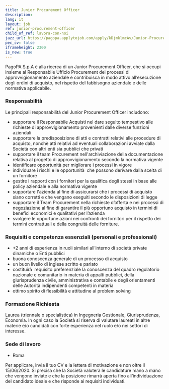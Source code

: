 ```yaml
---
title: Junior Procurement Officer
description:
lang: it
layout: job
ref: junior-procurement-officer
child_of_ref: lavora-con-noi
jazz_url: https://pagopa.applytojob.com/apply/kDjmklmcAv/Junior-Procurement-Officer
pec_cv: false
iframeheight: 2300
is_new: true
---
```


PagoPA S.p.A è alla ricerca di un Junior Procurement Officer, che si occupi insieme al Responsabile Ufficio Procurement dei processi di approvvigionamento aziendale e contribuisca in modo attivo all’esecuzione degli ordini di acquisto, nel rispetto del fabbisogno aziendale e delle normativa applicabile.


### Responsabilità 

Le principali responsabilità del Junior Procurement Officer includono:
* supportare il Responsabile Acquisti nel dare seguito tempestivo alle richieste di approvvigionamento provenienti dalle diverse funzioni aziendali
* supportare la predisposizione di atti e contratti relativi alle procedure di acquisto, nonchè atti relativi ad eventuali collaborazioni avviate dalla Società con altri enti sia pubblici che privati
* supportare il team Procurement nell'archiviazione della documentazione relativa al progetto di approvvigionamento secondo la normativa vigente
* identificare opportunità per migliorare i processi in vigore
* individuare i rischi e le opportunità  che possono derivare dalla scelta di un fornitore
* gestire i rapporti con i fornitori per la qualifica degli stessi in base alle policy aziendale e alla normativa vigente
* supportare l'azienda al fine di assicurarsi che i processi di acquisto siano corretti e che vengano eseguiti secondo le disposizioni di legge
* supportare il Team Procurement nella richieste d’offerta e nei processi di negoziazione al fine di garantire il più opportuno acquisto in termini di benefici economici e qualitativi per l’azienda
* svolgere le opportune azioni nei confronti dei fornitori per il rispetto dei termini contrattuali e della congruità delle forniture.


### Requisiti e competenza essenziali (personali e professionali)

* +2 anni di esperienza in ruoli similari all’interno di società private dinamiche o Enti pubblici
* buona conoscenza generale di un processo di acquisto
* un buon livello di inglese scritto e parlato
* costituirà  requisito preferenziale la conoscenza del quadro regolatorio nazionale e comunitario in materia di appalti pubblici, della giurisprudenza civile, amministrativa e contabile e degli orientamenti delle Autorità indipendenti competenti in materia
* ottimo spirito di flessibilità e attitudine al problem solving


### Formazione Richiesta

Laurea (triennale o specialistica) in Ingegneria Gestionale, Giurisprudenza, Economia. In ogni caso la Società si riserva di valutare laureati in altre materie e/o candidati con forte esperienza nel ruolo e/o nei settori di interesse.
  

### Sede di lavoro

* Roma

Per applicare, invia il tuo CV e la lettera di motivazione e non oltre il 15/06/2020.  Si precisa che la Società valuterà le candidature mano a mano che vengono inviate e che la posizione rimarrà aperta fino all’individuazione del candidato ideale e che risponde ai requisiti individuati.

